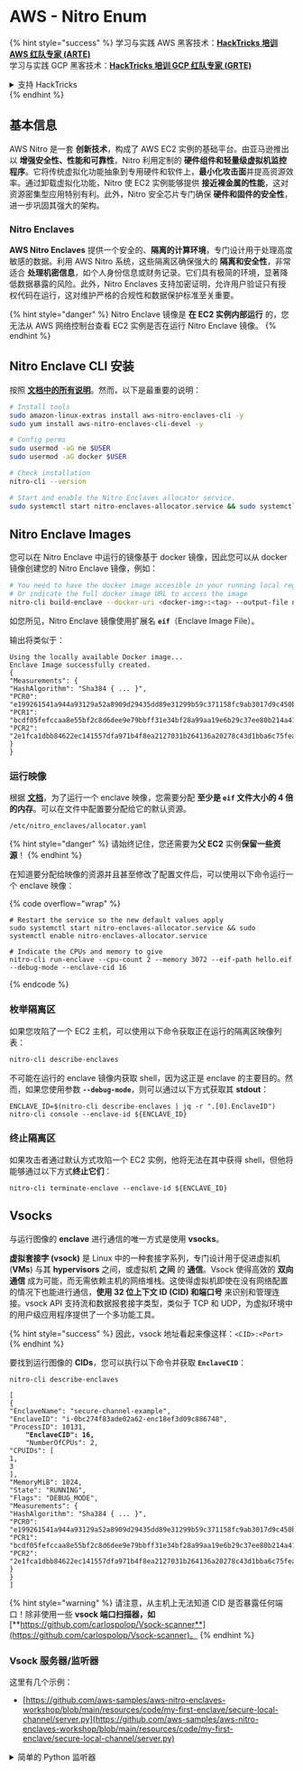 # AWS - Nitro Enum

{% hint style="success" %}
学习与实践 AWS 黑客技术：<img src="../../../../.gitbook/assets/image (1).png" alt="" data-size="line">[**HackTricks 培训 AWS 红队专家 (ARTE)**](https://training.hacktricks.xyz/courses/arte)<img src="../../../../.gitbook/assets/image (1).png" alt="" data-size="line">\
学习与实践 GCP 黑客技术：<img src="../../../../.gitbook/assets/image (2).png" alt="" data-size="line">[**HackTricks 培训 GCP 红队专家 (GRTE)**<img src="../../../../.gitbook/assets/image (2).png" alt="" data-size="line">](https://training.hacktricks.xyz/courses/grte)

<details>

<summary>支持 HackTricks</summary>

* 查看 [**订阅计划**](https://github.com/sponsors/carlospolop)!
* **加入** 💬 [**Discord 群组**](https://discord.gg/hRep4RUj7f) 或 [**Telegram 群组**](https://t.me/peass) 或 **关注** 我们的 **Twitter** 🐦 [**@hacktricks\_live**](https://twitter.com/hacktricks\_live)**.**
* **通过向** [**HackTricks**](https://github.com/carlospolop/hacktricks) 和 [**HackTricks Cloud**](https://github.com/carlospolop/hacktricks-cloud) GitHub 仓库提交 PR 分享黑客技巧。

</details>
{% endhint %}

## 基本信息

AWS Nitro 是一套 **创新技术**，构成了 AWS EC2 实例的基础平台。由亚马逊推出以 **增强安全性、性能和可靠性**，Nitro 利用定制的 **硬件组件和轻量级虚拟机监控程序**。它将传统虚拟化功能抽象到专用硬件和软件上，**最小化攻击面**并提高资源效率。通过卸载虚拟化功能，Nitro 使 EC2 实例能够提供 **接近裸金属的性能**，这对资源密集型应用特别有利。此外，Nitro 安全芯片专门确保 **硬件和固件的安全性**，进一步巩固其强大的架构。

### Nitro Enclaves

**AWS Nitro Enclaves** 提供一个安全的、**隔离的计算环境**，专门设计用于处理高度敏感的数据。利用 AWS Nitro 系统，这些隔离区确保强大的 **隔离和安全性**，非常适合 **处理机密信息**，如个人身份信息或财务记录。它们具有极简的环境，显著降低数据暴露的风险。此外，Nitro Enclaves 支持加密证明，允许用户验证只有授权代码在运行，这对维护严格的合规性和数据保护标准至关重要。

{% hint style="danger" %}
Nitro Enclave 镜像是 **在 EC2 实例内部运行** 的，您无法从 AWS 网络控制台查看 EC2 实例是否在运行 Nitro Enclave 镜像。
{% endhint %}

## Nitro Enclave CLI 安装

按照 [**文档中的所有说明**](https://catalog.us-east-1.prod.workshops.aws/event/dashboard/en-US/workshop/1-my-first-enclave/1-1-nitro-enclaves-cli#run-connect-and-terminate-the-enclave)。然而，以下是最重要的说明：
```bash
# Install tools
sudo amazon-linux-extras install aws-nitro-enclaves-cli -y
sudo yum install aws-nitro-enclaves-cli-devel -y

# Config perms
sudo usermod -aG ne $USER
sudo usermod -aG docker $USER

# Check installation
nitro-cli --version

# Start and enable the Nitro Enclaves allocator service.
sudo systemctl start nitro-enclaves-allocator.service && sudo systemctl enable nitro-enclaves-allocator.service
```
## Nitro Enclave Images

您可以在 Nitro Enclave 中运行的镜像基于 docker 镜像，因此您可以从 docker 镜像创建您的 Nitro Enclave 镜像，例如：
```bash
# You need to have the docker image accesible in your running local registry
# Or indicate the full docker image URL to access the image
nitro-cli build-enclave --docker-uri <docker-img>:<tag> --output-file nitro-img.eif
```
如您所见，Nitro Enclave 镜像使用扩展名 **`eif`**（Enclave Image File）。

输出将类似于：
```
Using the locally available Docker image...
Enclave Image successfully created.
{
"Measurements": {
"HashAlgorithm": "Sha384 { ... }",
"PCR0": "e199261541a944a93129a52a8909d29435dd89e31299b59c371158fc9ab3017d9c450b0a580a487e330b4ac691943284",
"PCR1": "bcdf05fefccaa8e55bf2c8d6dee9e79bbff31e34bf28a99aa19e6b29c37ee80b214a414b7607236edf26fcb78654e63f",
"PCR2": "2e1fca1dbb84622ec141557dfa971b4f8ea2127031b264136a20278c43d1bba6c75fea286cd4de9f00450b6a8db0e6d3"
}
}
```
### 运行映像

根据 [**文档**](https://catalog.us-east-1.prod.workshops.aws/event/dashboard/en-US/workshop/1-my-first-enclave/1-1-nitro-enclaves-cli#run-connect-and-terminate-the-enclave)，为了运行一个 enclave 映像，您需要分配 **至少是 `eif` 文件大小的 4 倍的内存**。可以在文件中配置要分配给它的默认资源。
```shell
/etc/nitro_enclaves/allocator.yaml
```
{% hint style="danger" %}
请始终记住，您还需要为**父 EC2** 实例**保留一些资源**！
{% endhint %}

在知道要分配给映像的资源并且甚至修改了配置文件后，可以使用以下命令运行一个 enclave 映像：

{% code overflow="wrap" %}
```shell
# Restart the service so the new default values apply
sudo systemctl start nitro-enclaves-allocator.service && sudo systemctl enable nitro-enclaves-allocator.service

# Indicate the CPUs and memory to give
nitro-cli run-enclave --cpu-count 2 --memory 3072 --eif-path hello.eif --debug-mode --enclave-cid 16
```
{% endcode %}

### 枚举隔离区

如果您攻陷了一个 EC2 主机，可以使用以下命令获取正在运行的隔离区映像列表：
```bash
nitro-cli describe-enclaves
```
不可能在运行的 enclave 镜像内获取 shell，因为这正是 enclave 的主要目的。然而，如果您使用参数 **`--debug-mode`**，则可以通过以下方式获取其 **stdout**：
```shell
ENCLAVE_ID=$(nitro-cli describe-enclaves | jq -r ".[0].EnclaveID")
nitro-cli console --enclave-id ${ENCLAVE_ID}
```
### 终止隔离区

如果攻击者通过默认方式攻陷一个 EC2 实例，他将无法在其中获得 shell，但他将能够通过以下方式**终止它们**：
```shell
nitro-cli terminate-enclave --enclave-id ${ENCLAVE_ID}
```
## Vsocks

与运行图像的 **enclave** 进行通信的唯一方式是使用 **vsocks**。

**虚拟套接字 (vsock)** 是 Linux 中的一种套接字系列，专门设计用于促进虚拟机 (**VMs**) 与其 **hypervisors** 之间，或虚拟机 **之间** 的 **通信**。Vsock 使得高效的 **双向通信** 成为可能，而无需依赖主机的网络堆栈。这使得虚拟机即使在没有网络配置的情况下也能进行通信，**使用 32 位上下文 ID (CID) 和端口号** 来识别和管理连接。vsock API 支持流和数据报套接字类型，类似于 TCP 和 UDP，为虚拟环境中的用户级应用程序提供了一个多功能工具。

{% hint style="success" %}
因此，vsock 地址看起来像这样：`<CID>:<Port>`
{% endhint %}

要找到运行图像的 **CIDs**，您可以执行以下命令并获取 **`EnclaveCID`**：

<pre class="language-bash"><code class="lang-bash">nitro-cli describe-enclaves

[
{
"EnclaveName": "secure-channel-example",
"EnclaveID": "i-0bc274f83ade02a62-enc18ef3d09c886748",
"ProcessID": 10131,
<strong>    "EnclaveCID": 16,
</strong>    "NumberOfCPUs": 2,
"CPUIDs": [
1,
3
],
"MemoryMiB": 1024,
"State": "RUNNING",
"Flags": "DEBUG_MODE",
"Measurements": {
"HashAlgorithm": "Sha384 { ... }",
"PCR0": "e199261541a944a93129a52a8909d29435dd89e31299b59c371158fc9ab3017d9c450b0a580a487e330b4ac691943284",
"PCR1": "bcdf05fefccaa8e55bf2c8d6dee9e79bbff31e34bf28a99aa19e6b29c37ee80b214a414b7607236edf26fcb78654e63f",
"PCR2": "2e1fca1dbb84622ec141557dfa971b4f8ea2127031b264136a20278c43d1bba6c75fea286cd4de9f00450b6a8db0e6d3"
}
}
]
</code></pre>

{% hint style="warning" %}
请注意，从主机上无法知道 CID 是否暴露任何端口！除非使用一些 **vsock 端口扫描器，如** [**https://github.com/carlospolop/Vsock-scanner**](https://github.com/carlospolop/Vsock-scanner)。
{% endhint %}

### Vsock 服务器/监听器

这里有几个示例：

* [https://github.com/aws-samples/aws-nitro-enclaves-workshop/blob/main/resources/code/my-first-enclave/secure-local-channel/server.py](https://github.com/aws-samples/aws-nitro-enclaves-workshop/blob/main/resources/code/my-first-enclave/secure-local-channel/server.py)

<details>

<summary>简单的 Python 监听器</summary>
```python
#!/usr/bin/env python3

# From
https://medium.com/@F.DL/understanding-vsock-684016cf0eb0

import socket

CID = socket.VMADDR_CID_HOST
PORT = 9999

s = socket.socket(socket.AF_VSOCK, socket.SOCK_STREAM)
s.bind((CID, PORT))
s.listen()
(conn, (remote_cid, remote_port)) = s.accept()

print(f"Connection opened by cid={remote_cid} port={remote_port}")

while True:
buf = conn.recv(64)
if not buf:
break

print(f"Received bytes: {buf}")
```
</details>
```bash
# Using socat
socat VSOCK-LISTEN:<port>,fork EXEC:"echo Hello from server!"
```
### Vsock 客户端

示例：

* [https://github.com/aws-samples/aws-nitro-enclaves-workshop/blob/main/resources/code/my-first-enclave/secure-local-channel/client.py](https://github.com/aws-samples/aws-nitro-enclaves-workshop/blob/main/resources/code/my-first-enclave/secure-local-channel/client.py)

<details>

<summary>简单的 Python 客户端</summary>
```python
#!/usr/bin/env python3

#From https://medium.com/@F.DL/understanding-vsock-684016cf0eb0

import socket

CID = socket.VMADDR_CID_HOST
PORT = 9999

s = socket.socket(socket.AF_VSOCK, socket.SOCK_STREAM)
s.connect((CID, PORT))
s.sendall(b"Hello, world!")
s.close()
```
</details>
```bash
# Using socat
echo "Hello, vsock!" | socat - VSOCK-CONNECT:3:5000
```
### Vsock Proxy

工具 vsock-proxy 允许使用另一个地址代理 vsock 代理，例如：
```bash
vsock-proxy 8001 ip-ranges.amazonaws.com 443 --config your-vsock-proxy.yaml
```
这将把 **vsock 中的本地端口 8001** 转发到 `ip-ranges.amazonaws.com:443`，文件 **`your-vsock-proxy.yaml`** 可能包含以下内容，以允许访问 `ip-ranges.amazonaws.com:443`：
```yaml
allowlist:
- {address: ip-ranges.amazonaws.com, port: 443}
```
可以通过以下方式查看 EC2 主机使用的 vsock 地址 (**`<CID>:<Port>`**)，注意 `3:8001`，3 是 CID，8001 是端口：

{% code overflow="wrap" %}
```bash
sudo ss -l -p -n | grep v_str
v_str LISTEN 0      0                                                                              3:8001                   *:*     users:(("vsock-proxy",pid=9458,fd=3))
```
{% endcode %}

## Nitro Enclave Atestation & KMS

Nitro Enclaves SDK 允许一个 enclave 从 Nitro **Hypervisor** 请求一个 **加密签名的证明文件**，该文件包含特定于该 enclave 的 **唯一测量值**。这些测量值，包括 **哈希和平台配置寄存器 (PCRs)**，在证明过程中用于 **证明 enclave 的身份** 和 **与外部服务建立信任**。证明文件通常包含像 PCR0、PCR1 和 PCR2 这样的值，这些值在构建和保存 enclave EIF 时你已经遇到过。

根据 [**docs**](https://catalog.us-east-1.prod.workshops.aws/event/dashboard/en-US/workshop/1-my-first-enclave/1-3-cryptographic-attestation#a-unique-feature-on-nitro-enclaves)，这些是 PCR 值：

<table><thead><tr><th width="97">PCR</th><th width="221">哈希值...</th><th>描述</th></tr></thead><tbody><tr><td>PCR0</td><td>Enclave 镜像文件</td><td>镜像文件内容的连续测量，不包括部分数据。</td></tr><tr><td>PCR1</td><td>Linux 内核和引导</td><td>内核和引导 ramfs 数据的连续测量。</td></tr><tr><td>PCR2</td><td>应用程序</td><td>用户应用程序的连续、按顺序测量，不包括引导 ramfs。</td></tr><tr><td>PCR3</td><td>分配给父实例的 IAM 角色</td><td>分配给父实例的 IAM 角色的连续测量。确保只有在父实例具有正确的 IAM 角色时，证明过程才会成功。</td></tr><tr><td>PCR4</td><td>父实例的实例 ID</td><td>父实例 ID 的连续测量。确保只有在父实例具有特定实例 ID 时，证明过程才会成功。</td></tr><tr><td>PCR8</td><td>Enclave 镜像文件签名证书</td><td>为 enclave 镜像文件指定的签名证书的测量。确保只有在 enclave 从由特定证书签名的 enclave 镜像文件引导时，证明过程才会成功。</td></tr></tbody></table>

你可以将 **加密证明** 集成到你的应用程序中，并利用与 **AWS KMS** 等服务的预构建集成。AWS KMS 可以 **验证 enclave 证明**，并在其密钥策略中提供基于证明的条件密钥 (`kms:RecipientAttestation:ImageSha384` 和 `kms:RecipientAttestation:PCR`)。这些策略确保 AWS KMS 仅在 enclave 的证明文件有效且满足 **指定条件** 时，才允许使用 KMS 密钥进行操作。

{% hint style="success" %}
请注意，调试模式下的 Enclaves (--debug) 生成的证明文件的 PCR 由零组成 (`000000000000000000000000000000000000000000000000`)。因此，检查这些值的 KMS 策略将失败。
{% endhint %}

### PCR Bypass

从攻击者的角度来看，注意到某些 PCR 允许修改 enclave 镜像的某些部分或全部，并且仍然有效（例如，PCR4 仅检查父实例的 ID，因此在该 EC2 中运行任何 enclave 镜像将满足此潜在 PCR 要求）。

因此，攻击者如果攻陷 EC2 实例，可能能够运行其他 enclave 镜像以绕过这些保护。

关于如何修改/创建新镜像以绕过每个保护（特别是那些不那么明显的保护）的研究仍然待完成。

## References

* [https://medium.com/@F.DL/understanding-vsock-684016cf0eb0](https://medium.com/@F.DL/understanding-vsock-684016cf0eb0)
* AWS Nitro 教程的所有部分：[https://catalog.us-east-1.prod.workshops.aws/event/dashboard/en-US/workshop/1-my-first-enclave/1-1-nitro-enclaves-cli](https://catalog.us-east-1.prod.workshops.aws/event/dashboard/en-US/workshop/1-my-first-enclave/1-1-nitro-enclaves-cli)

{% hint style="success" %}
学习并实践 AWS 黑客技术：<img src="../../../../.gitbook/assets/image (1).png" alt="" data-size="line">[**HackTricks Training AWS Red Team Expert (ARTE)**](https://training.hacktricks.xyz/courses/arte)<img src="../../../../.gitbook/assets/image (1).png" alt="" data-size="line">\
学习并实践 GCP 黑客技术：<img src="../../../../.gitbook/assets/image (2).png" alt="" data-size="line">[**HackTricks Training GCP Red Team Expert (GRTE)**<img src="../../../../.gitbook/assets/image (2).png" alt="" data-size="line">](https://training.hacktricks.xyz/courses/grte)

<details>

<summary>支持 HackTricks</summary>

* 查看 [**订阅计划**](https://github.com/sponsors/carlospolop)!
* **加入** 💬 [**Discord 群组**](https://discord.gg/hRep4RUj7f) 或 [**Telegram 群组**](https://t.me/peass) 或 **在 Twitter 上关注** 🐦 [**@hacktricks\_live**](https://twitter.com/hacktricks\_live)**.**
* **通过向** [**HackTricks**](https://github.com/carlospolop/hacktricks) 和 [**HackTricks Cloud**](https://github.com/carlospolop/hacktricks-cloud) GitHub 仓库提交 PR 来分享黑客技巧。

</details>
{% endhint %}

